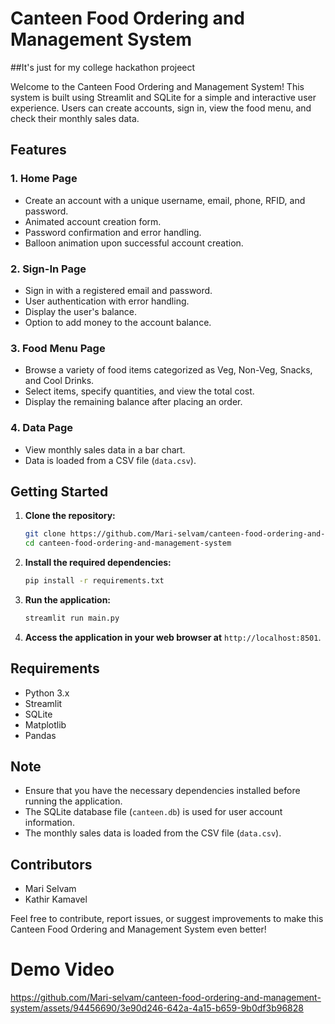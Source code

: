 # Canteen Food Ordering and Management System

##It's just for my college hackathon projeect


Welcome to the Canteen Food Ordering and Management System! This system is built using Streamlit and SQLite for a simple and interactive user experience. Users can create accounts, sign in, view the food menu, and check their monthly sales data.

## Features

### 1. Home Page
- Create an account with a unique username, email, phone, RFID, and password.
- Animated account creation form.
- Password confirmation and error handling.
- Balloon animation upon successful account creation.

### 2. Sign-In Page
- Sign in with a registered email and password.
- User authentication with error handling.
- Display the user's balance.
- Option to add money to the account balance.

### 3. Food Menu Page
- Browse a variety of food items categorized as Veg, Non-Veg, Snacks, and Cool Drinks.
- Select items, specify quantities, and view the total cost.
- Display the remaining balance after placing an order.

### 4. Data Page
- View monthly sales data in a bar chart.
- Data is loaded from a CSV file (`data.csv`).

## Getting Started

1. **Clone the repository:**
    ```bash
    git clone https://github.com/Mari-selvam/canteen-food-ordering-and-management-system.git
    cd canteen-food-ordering-and-management-system
    ```

2. **Install the required dependencies:**
    ```bash
    pip install -r requirements.txt
    ```

3. **Run the application:**
    ```bash
    streamlit run main.py
    ```

4. **Access the application in your web browser at** `http://localhost:8501`.

## Requirements

- Python 3.x
- Streamlit
- SQLite
- Matplotlib
- Pandas

## Note

- Ensure that you have the necessary dependencies installed before running the application.
- The SQLite database file (`canteen.db`) is used for user account information.
- The monthly sales data is loaded from the CSV file (`data.csv`).

## Contributors

- Mari Selvam
- Kathir Kamavel 

Feel free to contribute, report issues, or suggest improvements to make this Canteen Food Ordering and Management System even better!









# Demo Video

https://github.com/Mari-selvam/canteen-food-ordering-and-management-system/assets/94456690/3e90d246-642a-4a15-b659-9b0df3b96828


